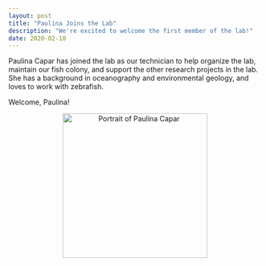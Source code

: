 ```yaml
---
layout: post
title: "Paulina Joins the Lab"
description: "We're excited to welcome the first member of the lab!"
date: 2020-02-10
---
```


Paulina Capar has joined the lab as our technician to help organize the lab, maintain our fish colony, and support the other research projects in the lab. She has a background in oceanography and environmental geology, and loves to work with zebrafish.

Welcome, Paulina!

<figure align="center">
  <img src="../../assets/people/Capar-Paulina-2020.png" alt="Portrait of Paulina Capar" align="center" width="288" height="288" />
</figure> 
